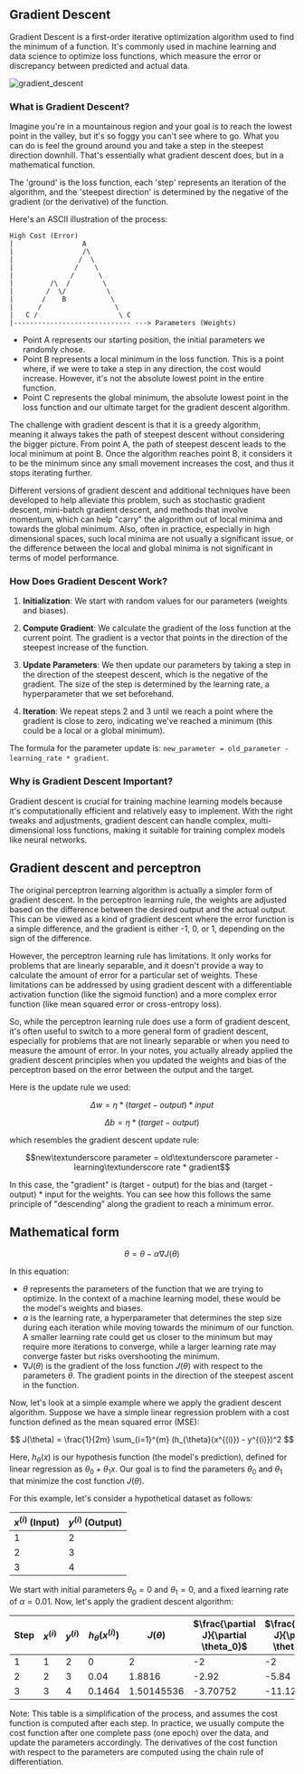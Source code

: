 ## Gradient Descent

Gradient Descent is a first-order iterative optimization algorithm used to find the minimum of a function. It's commonly used in machine learning and data science to optimize loss functions, which measure the error or discrepancy between predicted and actual data.

![gradient_descent](https://github.com/djeada/NeuraCommand/assets/37275728/fba14b65-7e64-4a11-ba14-87e65a7a0530)

### What is Gradient Descent?

Imagine you're in a mountainous region and your goal is to reach the lowest point in the valley, but it's so foggy you can't see where to go. What you can do is feel the ground around you and take a step in the steepest direction downhill. That's essentially what gradient descent does, but in a mathematical function.

The 'ground' is the loss function, each 'step' represents an iteration of the algorithm, and the 'steepest direction' is determined by the negative of the gradient (or the derivative) of the function.

Here's an ASCII illustration of the process:

```
High Cost (Error)
|                 A
|                 /\
|                /  \
|               /    \ 
|              /      \ 
|         /\  /        \
|        /  \/          \
|       /    B           \ 
|      /                  \ 
|   C /                    \ C
|----------------------------- ---> Parameters (Weights)
```

* Point A represents our starting position, the initial parameters we randomly chose.
* Point B represents a local minimum in the loss function. This is a point where, if we were to take a step in any direction, the cost would increase. However, it's not the absolute lowest point in the entire function.
* Point C represents the global minimum, the absolute lowest point in the loss function and our ultimate target for the gradient descent algorithm.

The challenge with gradient descent is that it is a greedy algorithm, meaning it always takes the path of steepest descent without considering the bigger picture. From point A, the path of steepest descent leads to the local minimum at point B. Once the algorithm reaches point B, it considers it to be the minimum since any small movement increases the cost, and thus it stops iterating further.

Different versions of gradient descent and additional techniques have been developed to help alleviate this problem, such as stochastic gradient descent, mini-batch gradient descent, and methods that involve momentum, which can help "carry" the algorithm out of local minima and towards the global minimum. Also, often in practice, especially in high dimensional spaces, such local minima are not usually a significant issue, or the difference between the local and global minima is not significant in terms of model performance.

### How Does Gradient Descent Work?

1. **Initialization**: We start with random values for our parameters (weights and biases).

2. **Compute Gradient**: We calculate the gradient of the loss function at the current point. The gradient is a vector that points in the direction of the steepest increase of the function.

3. **Update Parameters**: We then update our parameters by taking a step in the direction of the steepest descent, which is the negative of the gradient. The size of the step is determined by the learning rate, a hyperparameter that we set beforehand.

4. **Iteration**: We repeat steps 2 and 3 until we reach a point where the gradient is close to zero, indicating we've reached a minimum (this could be a local or a global minimum).

The formula for the parameter update is: `new_parameter = old_parameter - learning_rate * gradient`.

### Why is Gradient Descent Important?

Gradient descent is crucial for training machine learning models because it's computationally efficient and relatively easy to implement. With the right tweaks and adjustments, gradient descent can handle complex, multi-dimensional loss functions, making it suitable for training complex models like neural networks.

## Gradient descent and perceptron

The original perceptron learning algorithm is actually a simpler form of gradient descent. In the perceptron learning rule, the weights are adjusted based on the difference between the desired output and the actual output. This can be viewed as a kind of gradient descent where the error function is a simple difference, and the gradient is either -1, 0, or 1, depending on the sign of the difference.

However, the perceptron learning rule has limitations. It only works for problems that are linearly separable, and it doesn't provide a way to calculate the amount of error for a particular set of weights. These limitations can be addressed by using gradient descent with a differentiable activation function (like the sigmoid function) and a more complex error function (like mean squared error or cross-entropy loss).

So, while the perceptron learning rule does use a form of gradient descent, it's often useful to switch to a more general form of gradient descent, especially for problems that are not linearly separable or when you need to measure the amount of error. In your notes, you actually already applied the gradient descent principles when you updated the weights and bias of the perceptron based on the error between the output and the target.

Here is the update rule we used: 

$$ Δw = η * (target - output) * input $$

$$ Δb = η * (target - output)$$

which resembles the gradient descent update rule: 

$$new\textunderscore parameter = old\textunderscore parameter - learning\textunderscore rate * gradient$$

In this case, the "gradient" is (target - output) for the bias and (target - output) * input for the weights. You can see how this follows the same principle of "descending" along the gradient to reach a minimum error.

## Mathematical form

$$
\theta = \theta - \alpha \nabla J(\theta)
$$

In this equation:

- $\theta$ represents the parameters of the function that we are trying to optimize. In the context of a machine learning model, these would be the model's weights and biases.
- $\alpha$ is the learning rate, a hyperparameter that determines the step size during each iteration while moving towards the minimum of our function. A smaller learning rate could get us closer to the minimum but may require more iterations to converge, while a larger learning rate may converge faster but risks overshooting the minimum.
- $\nabla J(\theta)$ is the gradient of the loss function $J(\theta)$ with respect to the parameters $\theta$. The gradient points in the direction of the steepest ascent in the function.

Now, let's look at a simple example where we apply the gradient descent algorithm. Suppose we have a simple linear regression problem with a cost function defined as the mean squared error (MSE):

$$
J(\theta) = \frac{1}{2m} \sum_{i=1}^{m} (h_{\theta}(x^{(i)}) - y^{(i)})^2
$$

Here, $h_{\theta}(x)$ is our hypothesis function (the model's prediction), defined for linear regression as $\theta_0 + \theta_1x$. Our goal is to find the parameters $\theta_0$ and $\theta_1$ that minimize the cost function $J(\theta)$.

For this example, let's consider a hypothetical dataset as follows:

| $x^{(i)}$ (Input) | $y^{(i)}$ (Output) |
|-------------------|--------------------|
|        1          |         2          |
|        2          |         3          |
|        3          |         4          |

We start with initial parameters $\theta_0 = 0$ and $\theta_1 = 0$, and a fixed learning rate of $\alpha = 0.01$. Now, let's apply the gradient descent algorithm:

| Step | $x^{(i)}$ | $y^{(i)}$ | $h_{\theta}(x^{(i)})$ | $J(\theta)$ | $\frac{\partial J}{\partial \theta_0}$ | $\frac{\partial J}{\partial \theta_1}$ | $\theta_0$ update | $\theta_1$ update |
|------|-----------|-----------|-----------------------|-------------|-----------------------------------|-----------------------------------|-----------------|-----------------|
|  1   |     1     |     2     |         0             |     2       |               -2                   |               -2                  |      0.02       |      0.02       |
|  2   |     2     |     3     |         0.04          |   1.8816    |             -2.92                 |             -5.84                |      0.0492     |      0.0984     |
|  3   |     3     |     4     |         0.1464        |   1.50145536|             -3.70752              |            -11.12256             |      0.086276   |      0.209112   |


Note: This table is a simplification of the process, and assumes the cost function is computed after each step. In practice, we usually compute the cost function after one complete pass (one epoch) over the data, and update the parameters accordingly. The derivatives of the cost function with respect to the parameters are computed using the chain rule of differentiation.
